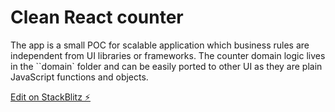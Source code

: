 # Clean React counter

The app is a small POC for scalable application which business rules are independent from UI libraries or frameworks. The counter domain logic lives in the ``domain` folder and can be easily ported to other UI as they are plain JavaScript functions and objects.

[Edit on StackBlitz ⚡️](https://stackblitz.com/edit/react-ts-1v1vkd)
